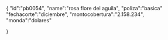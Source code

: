 
{
"id":"pb0054",
"name":"rosa flore del aguila",
"poliza":"basica"
"fechacorte":"diciembre",
"montocobertura":"2.158.234",
"monda":"dolares"

}
